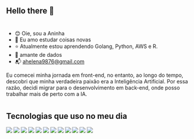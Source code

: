 ## Hello there 👋
#

- 😊 Oie, sou a Aninha
- 📗 Eu amo estudar coisas novas
- ⭐ Atualmente estou aprendendo Golang, Python, AWS e R.
- 🎲 amante de dados 
- 📬 ahelena9876@gmail.com

Eu comecei minha jornada em front-end, no entanto, ao longo do tempo, descobri que minha verdadeira paixão era a Inteligência Artificial. Por essa razão, decidi migrar para o desenvolvimento em back-end, onde posso trabalhar mais de perto com a IA.
#
  
 ## Tecnologias que uso no meu dia
 
<div> 

   <a><img src="https://img.shields.io/badge/Twitch-9146FF?style=for-the-badge&logo=twitch&logoColor=white" ></a>
   <a><img src="https://img.shields.io/badge/Python-14354C?style=for-the-badge&logo=python&logoColor=white" target="_blank"></a>
   <a><img src="https://img.shields.io/badge/TypeScript-007ACC?style=for-the-badge&logo=typescript&logoColor=white" target="_blank"></a>
   <a><img src="	https://img.shields.io/badge/Go-00ADD8?style=for-the-badge&logo=go&logoColor=white
" target="_blank"></a>
  <a><img src="https://img.shields.io/badge/MySQL-00000F?style=for-the-badge&logo=mysql&logoColor=white" target="_blank"></a>
   <a><img src="https://img.shields.io/badge/PostgreSQL-316192?style=for-the-badge&logo=postgresql&logoColor=white" target="_blank"></a>
 <a><img src="https://img.shields.io/badge/SQLite-07405E?style=for-the-badge&logo=sqlite&logoColor=white" target="_blank"></a>
  <a><img src="https://img.shields.io/badge/Amazon_AWS-232F3E?style=for-the-badge&logo=amazon-aws&logoColor=white" target="_blank"></a>
   <a><img src="https://img.shields.io/badge/Node.js-43853D?style=for-the-badge&logo=node.js&logoColor=white" target="_blank"></a> <a><img src="https://img.shields.io/badge/Google_Cloud-4285F4?style=for-the-badge&logo=google-cloud&logoColor=white
" target="_blank"></a>
<a><img src="https://img.shields.io/badge/pandas-%23150458.svg?style=for-the-badge&logo=pandas&logoColor=white
" target="_blank"></a>
<a><img src="https://img.shields.io/badge/-Stackoverflow-FE7A16?style=for-the-badge&logo=stack-overflow&logoColor=white
" target="_blank"></a>





